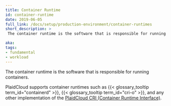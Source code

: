 ```yaml
---
title: Container Runtime
id: container-runtime
date: 2019-06-05
full_link: /docs/setup/production-environment/container-runtimes
short_description: >
 The container runtime is the software that is responsible for running containers.

aka:
tags:
- fundamental
- workload
---
```

 The container runtime is the software that is responsible for running containers.

<!--more-->

PlaidCloud supports container runtimes such as
{{< glossary_tooltip term_id="containerd" >}}, {{< glossary_tooltip term_id="cri-o" >}},
and any other implementation of the [PlaidCloud CRI (Container Runtime
Interface)](https://github.com/PlaidCloud/community/blob/master/contributors/devel/sig-node/container-runtime-interface.md).
